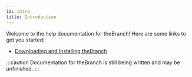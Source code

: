 ```yaml
---
id: intro
title: Introduction
---
```


Welcome to the help documentation for theBranch! Here are some links to get you started:
- [Downloading and Installing theBranch](install.md)

:::caution
Documentation for theBranch is still being written and may be unfinished.
:::
